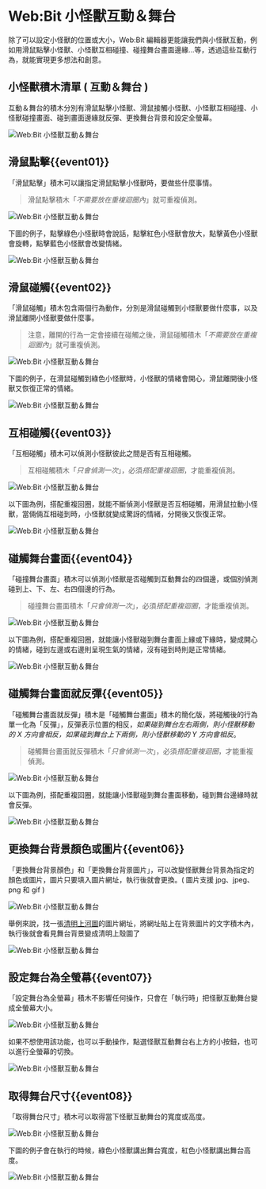 # Web:Bit 小怪獸互動＆舞台

除了可以設定小怪獸的位置或大小，Web:Bit 編輯器更能讓我們與小怪獸互動，例如用滑鼠點擊小怪獸、小怪獸互相碰撞、碰撞舞台畫面邊緣...等，透過這些互動行為，就能實現更多想法和創意。

## 小怪獸積木清單 ( 互動＆舞台 )

互動＆舞台的積木分別有滑鼠點擊小怪獸、滑鼠接觸小怪獸、小怪獸互相碰撞、小怪獸碰撞畫面、碰到畫面邊緣就反彈、更換舞台背景和設定全螢幕。

![Web:Bit 小怪獸互動＆舞台](../../../../media/zh-tw/education/monster/event-01.jpg)

## 滑鼠點擊{{event01}}

「滑鼠點擊」積木可以讓指定滑鼠點擊小怪獸時，要做些什麼事情。

> 滑鼠點擊積木「*不需要放在重複迴圈內*」就可重複偵測。

![Web:Bit 小怪獸互動＆舞台](../../../../media/zh-tw/education/monster/event-02.jpg)

下圖的例子，點擊綠色小怪獸時會說話，點擊紅色小怪獸會放大，點擊黃色小怪獸會旋轉，點擊藍色小怪獸會改變情緒。

![Web:Bit 小怪獸互動＆舞台](../../../../media/zh-tw/education/monster/event-03.gif)

## 滑鼠碰觸{{event02}}

「滑鼠碰觸」積木包含兩個行為動作，分別是滑鼠碰觸到小怪獸要做什麼事，以及滑鼠離開小怪獸要做什麼事。

> 注意，離開的行為一定會接續在碰觸之後，滑鼠碰觸積木「*不需要放在重複迴圈內*」就可重複偵測。

![Web:Bit 小怪獸互動＆舞台](../../../../media/zh-tw/education/monster/event-04.jpg)

下圖的例子，在滑鼠碰觸到綠色小怪獸時，小怪獸的情緒會開心，滑鼠離開後小怪獸又恢復正常的情緒。

![Web:Bit 小怪獸互動＆舞台](../../../../media/zh-tw/education/monster/event-05.gif)

## 互相碰觸{{event03}}

「互相碰觸」積木可以偵測小怪獸彼此之間是否有互相碰觸。

> 互相碰觸積木「*只會偵測一次*」，必須*搭配重複迴圈*，才能重複偵測。

![Web:Bit 小怪獸互動＆舞台](../../../../media/zh-tw/education/monster/event-06.jpg)

以下圖為例，搭配重複回圈，就能不斷偵測小怪獸是否互相碰觸，用滑鼠拉動小怪獸，當倆倆互相碰到時，小怪獸就變成驚訝的情緒，分開後又恢復正常。

![Web:Bit 小怪獸互動＆舞台](../../../../media/zh-tw/education/monster/event-07.gif)

## 碰觸舞台畫面{{event04}}

「碰撞舞台畫面」積木可以偵測小怪獸是否碰觸到互動舞台的四個邊，或個別偵測碰到上、下、左、右四個邊的行為。

> 碰撞舞台畫面積木「*只會偵測一次*」，必須*搭配重複迴圈*，才能重複偵測。

![Web:Bit 小怪獸互動＆舞台](../../../../media/zh-tw/education/monster/event-08.jpg)

以下圖為例，搭配重複回圈，就能讓小怪獸碰到舞台畫面上緣或下緣時，變成開心的情緒，碰到左邊或右邊則呈現生氣的情緒，沒有碰到時則是正常情緒。

![Web:Bit 小怪獸互動＆舞台](../../../../media/zh-tw/education/monster/event-09.gif)

## 碰觸舞台畫面就反彈{{event05}}

「碰觸舞台畫面就反彈」積木是「碰觸舞台畫面」積木的簡化版，將碰觸後的行為單一化為「反彈」，反彈表示位置的相反，*如果碰到舞台左右兩側，則小怪獸移動的 X 方向會相反，如果碰到舞台上下兩側，則小怪獸移動的 Y 方向會相反*。

> 碰觸舞台畫面就反彈積木「*只會偵測一次*」，必須*搭配重複迴圈*，才能重複偵測。

![Web:Bit 小怪獸互動＆舞台](../../../../media/zh-tw/education/monster/event-10.jpg)

以下圖為例，搭配重複回圈，就能讓小怪獸碰到舞台畫面移動，碰到舞台邊緣時就會反彈。

![Web:Bit 小怪獸互動＆舞台](../../../../media/zh-tw/education/monster/event-11.gif)

## 更換舞台背景顏色或圖片{{event06}}

「更換舞台背景顏色」和「更換舞台背景圖片」，可以改變怪獸舞台背景為指定的顏色或圖片，圖片只要填入圖片網址，執行後就會更換。( 圖片支援 jpg、jpeg、png 和 gif )

![Web:Bit 小怪獸互動＆舞台](../../../../media/zh-tw/education/monster/event-12.jpg)

舉例來說，找一張[清明上河圖](https://theme.npm.edu.tw/opendata/att/collectionPic/04015934/17024347.jpg#_blank)的圖片網址，將網址貼上在背景圖片的文字積木內，執行後就會看見舞台背景變成清明上殼圖了

![Web:Bit 小怪獸互動＆舞台](../../../../media/zh-tw/education/monster/event-13.jpg)

## 設定舞台為全螢幕{{event07}}

「設定舞台為全螢幕」積木不影響任何操作，只會在「執行時」把怪獸互動舞台變成全螢幕大小。

![Web:Bit 小怪獸互動＆舞台](../../../../media/zh-tw/education/monster/event-14.jpg)

如果不想使用該功能，也可以手動操作，點選怪獸互動舞台右上方的小按鈕，也可以進行全螢幕的切換。

![Web:Bit 小怪獸互動＆舞台](../../../../media/zh-tw/education/monster/event-15.jpg)

## 取得舞台尺寸{{event08}}

「取得舞台尺寸」積木可以取得當下怪獸互動舞台的寬度或高度。

![Web:Bit 小怪獸互動＆舞台](../../../../media/zh-tw/education/monster/event-16.jpg)

下圖的例子會在執行的時候，綠色小怪獸講出舞台寬度，紅色小怪獸講出舞台高度。

![Web:Bit 小怪獸互動＆舞台](../../../../media/zh-tw/education/monster/event-17.jpg)

